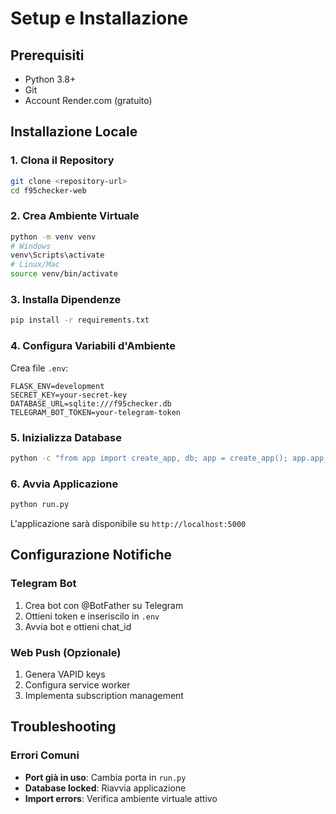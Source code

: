 # Setup e Installazione

## Prerequisiti

- Python 3.8+
- Git
- Account Render.com (gratuito)

## Installazione Locale

### 1. Clona il Repository
```bash
git clone <repository-url>
cd f95checker-web
```

### 2. Crea Ambiente Virtuale
```bash
python -m venv venv
# Windows
venv\Scripts\activate
# Linux/Mac
source venv/bin/activate
```

### 3. Installa Dipendenze
```bash
pip install -r requirements.txt
```

### 4. Configura Variabili d'Ambiente
Crea file `.env`:
```
FLASK_ENV=development
SECRET_KEY=your-secret-key
DATABASE_URL=sqlite:///f95checker.db
TELEGRAM_BOT_TOKEN=your-telegram-token
```

### 5. Inizializza Database
```bash
python -c "from app import create_app, db; app = create_app(); app.app_context().push(); db.create_all()"
```

### 6. Avvia Applicazione
```bash
python run.py
```

L'applicazione sarà disponibile su `http://localhost:5000`

## Configurazione Notifiche

### Telegram Bot
1. Crea bot con @BotFather su Telegram
2. Ottieni token e inseriscilo in `.env`
3. Avvia bot e ottieni chat_id

### Web Push (Opzionale)
1. Genera VAPID keys
2. Configura service worker
3. Implementa subscription management

## Troubleshooting

### Errori Comuni
- **Port già in uso**: Cambia porta in `run.py`
- **Database locked**: Riavvia applicazione
- **Import errors**: Verifica ambiente virtuale attivo